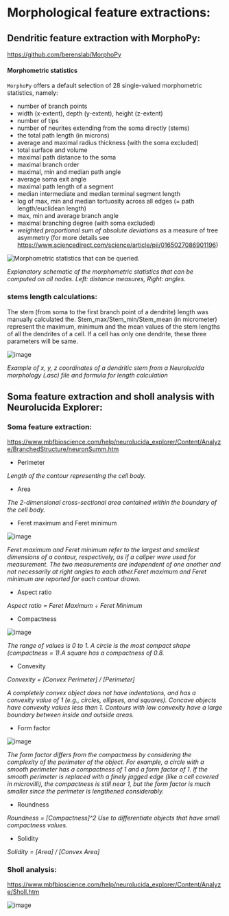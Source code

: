 
# Morphological feature extractions:
## Dendritic feature extraction with MorphoPy:

https://github.com/berenslab/MorphoPy

#### Morphometric statistics

`MorphoPy` offers a default selection of 28 single-valued morphometric statistics, namely:
- number of branch points
- width (x-extent), depth (y-extent), height (z-extent)
- number of tips
- number of neurites extending from the soma directly (stems)
- the total path length (in microns)
- average and maximal radius thickness (with the soma excluded)
- total surface and volume
- maximal path distance to the soma
- maximal branch order
- maximal, min and median path angle
- average soma exit angle
- maximal path length of a segment
- median intermediate and median terminal segment length
- log of max, min and median tortuosity across all edges (= path length/euclidean length)
- max, min and average branch angle
- maximal branching degree (with soma excluded)
- _weighted proportional sum of absolute deviations_ as a measure of tree asymmetry (for more details see https://www.sciencedirect.com/science/article/pii/0165027086901196)

![Morphometric statistics that can be queried.](https://user-images.githubusercontent.com/520137/80974473-0f4d2380-8e21-11ea-8ce2-acb8153cece4.png)

*Explanatory schematic of the morphometric statistics that can be computed on all nodes. Left: distance measures, Right: angles.*

### stems length calculations:

The stem (from soma to the first branch point of a dendrite) length was manually calculated the. Stem_max/Stem_min/Stem_mean (in micrometer) represent the maximum, minimum and the mean values of the stem lengths of all the dendrites of a cell. If a cell has only one dendrite, these three parameters will be same.

![image](https://user-images.githubusercontent.com/42681557/224118282-860f79aa-8b43-4660-af70-d8ed691db061.png)

*Example of x, y, z coordinates of a dendritic stem from a Neurolucida morphology (.asc) file and formula for length calculation*


## Soma feature extraction and sholl analysis with Neurolucida Explorer:
### Soma feature extraction:
https://www.mbfbioscience.com/help/neurolucida_explorer/Content/Analyze/BranchedStructure/neuronSumm.htm


- Perimeter

*Length of the contour representing the cell body.*

- Area

*The 2-dimensional cross-sectional area contained within the boundary of the cell body.*

- Feret maximum and Feret minimum

![image](https://user-images.githubusercontent.com/42681557/224108051-35341cb7-18c3-4a49-b50f-2200f2bd05ff.png)

*Feret maximum and Feret minimum refer to the largest and smallest dimensions of a contour, respectively, as if a caliper were used for measurement. The two measurements are independent of one another and not necessarily at right angles to each other.Feret maximum and Feret minimum are reported for each contour drawn.*

- Aspect ratio

*Aspect ratio = Feret Maximum ÷ Feret Minimum*

- Compactness

![image](https://user-images.githubusercontent.com/42681557/224108350-87191a80-7411-46b0-a597-25c55bf3a427.png)

*The range of values is 0 to 1. A circle is the most compact shape (compactness = 1).A square has a compactness of 0.8.*

- Convexity

*Convexity = [Convex Perimeter] / [Perimeter]*

*A completely convex object does not have indentations, and has a convexity value of 1 (e.g., circles, ellipses, and squares). Concave objects have convexity values less than 1. Contours with low convexity have a large boundary between inside and outside areas.*

- Form factor

![image](https://user-images.githubusercontent.com/42681557/224108768-310379eb-e42b-4ccd-ae82-0f8142fd0eec.png)

*The form factor differs from the compactness by considering the complexity of the perimeter of the object. For example, a circle with a smooth perimeter has a compactness of 1 and a form factor of 1. If the smooth perimeter is replaced with a finely jagged edge (like a cell covered in microvilli), the compactness is still near 1, but the form factor is much smaller since the perimeter is lengthened considerably.*


- Roundness

*Roundness = [Compactness]^2 Use to differentiate objects that have small compactness values.*

- Solidity

*Solidity = [Area] / [Convex Area]*

### Sholl analysis:

https://www.mbfbioscience.com/help/neurolucida_explorer/Content/Analyze/Sholl.htm

![image](https://user-images.githubusercontent.com/42681557/224110690-e916a15a-977f-45f6-bb5d-cb5dc32e7293.png)
